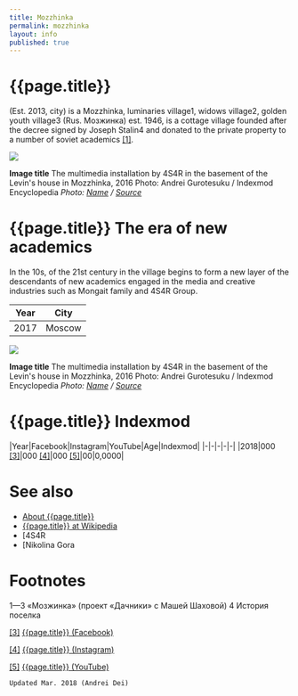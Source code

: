 ```yaml
---
title: Mozzhinka
permalink: mozzhinka
layout: info
published: true
---
```


# {{page.title}}

(Est. 2013, city) is a Mozzhinka, luminaries village1, widows village2, golden youth village3 (Rus. Мозжинка) est. 1946, is a cottage village founded after the decree signed by Joseph Stalin4 and donated to the private property to a number of soviet academics <span id="a1">[\[1\]](#f1)</span>.

![](/encyclopedia/images/{{page.permalink}}.jpg)

**Image title**
The multimedia installation by 4S4R in the basement of the Levin's house in Mozzhinka, 2016
Photo: Andrei Gurotesuku / Indexmod Encyclopedia
*Photo: [Name](index) / [Source](index)*

# {{page.title}} The era of new academics

In the 10s, of the 21st century in the village begins to form a new layer of the descendants of new academics engaged in the media and creative industries such as Mongait family and 4S4R Group.

|Year|City|
|-|-|
|2017|Moscow|

![](/encyclopedia/images/{{page.permalink}}-1.jpg)

**Image title**
The multimedia installation by 4S4R in the basement of the Levin's house in Mozzhinka, 2016
Photo: Andrei Gurotesuku / Indexmod Encyclopedia
*Photo: [Name](index) / [Source](index)*

# {{page.title}} Indexmod

|Year|Facebook|Instagram|YouTube|Age|Indexmod|
|-|-|-|-|-|
|2018|000 <span id="a3">[\[3\]](#f3)</span>|000 <span id="a4">[\[4\]](#f4)</span>|000 <span id="a5">[\[5\]](#f5)</span>|00|0,0000|


# See also

+ [About {{page.title}}](index)
+ [{{page.title}} at Wikipedia](index)
+ [4S4R
+ [Nikolina Gora

# Footnotes

1—3 «Мозжинка» (проект «Дачники» с Машей Шаховой)
4 История поселка

[[3]](#a3) <span id="f3"></span> [{{page.title}} (Facebook)](index)

[[4]](#a4) <span id="f4"></span> [{{page.title}} (Instagram)](index)

[[5]](#a5) <span id="f5"></span> [{{page.title}} (YouTube)](index)

`Updated Mar. 2018 (Andrei Dei)`
